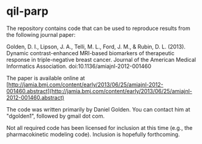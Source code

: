 qil-parp
========

The repository contains code that can be used to reproduce results from the following journal paper:

Golden, D. I., Lipson, J. A., Telli, M. L., Ford, J. M., & Rubin, D. L. (2013). Dynamic contrast-enhanced MRI-based biomarkers of therapeutic response in triple-negative breast cancer. Journal of the American Medical Informatics Association. doi:10.1136/amiajnl-2012-001460

The paper is available online at [http://jamia.bmj.com/content/early/2013/06/25/amiajnl-2012-001460.abstract](http://jamia.bmj.com/content/early/2013/06/25/amiajnl-2012-001460.abstract)

The code was written primarily by Daniel Golden. You can contact him at "dgolden1", followed by gmail dot com.

Not all required code has been licensed for inclusion at this time (e.g., the pharmacokinetic modeling code). Inclusion is hopefully forthcoming.
